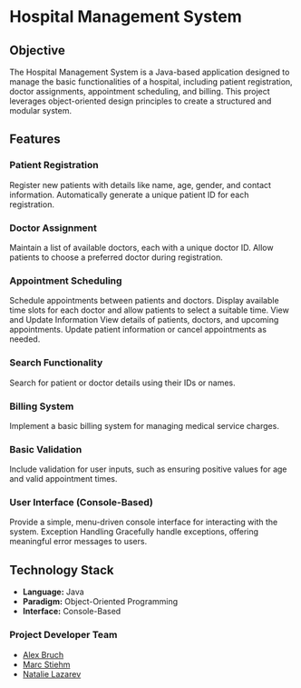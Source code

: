 # Hospital Management System

## Objective

The Hospital Management System is a Java-based application designed to manage the basic functionalities of a hospital,
including patient registration, doctor assignments, appointment scheduling, and billing. This project leverages
object-oriented design principles to create a structured and modular system.

## Features

### Patient Registration

Register new patients with details like name, age, gender, and contact information.
Automatically generate a unique patient ID for each registration.

### Doctor Assignment

Maintain a list of available doctors, each with a unique doctor ID.
Allow patients to choose a preferred doctor during registration.

### Appointment Scheduling

Schedule appointments between patients and doctors.
Display available time slots for each doctor and allow patients to select a suitable time.
View and Update Information
View details of patients, doctors, and upcoming appointments.
Update patient information or cancel appointments as needed.

### Search Functionality

Search for patient or doctor details using their IDs or names.

### Billing System

Implement a basic billing system for managing medical service charges.

### Basic Validation

Include validation for user inputs, such as ensuring positive values for age and valid appointment times.

### User Interface (Console-Based)

Provide a simple, menu-driven console interface for interacting with the system.
Exception Handling
Gracefully handle exceptions, offering meaningful error messages to users.

## Technology Stack

- **Language:** Java
- **Paradigm:** Object-Oriented Programming
- **Interface:** Console-Based

### Project Developer Team

- [Alex Bruch](https://github.com/bruch-alex)
- [Marc Stiehm](https://github.com/Rikupp17)
- [Natalie Lazarev](https://github.com/nat-laz)